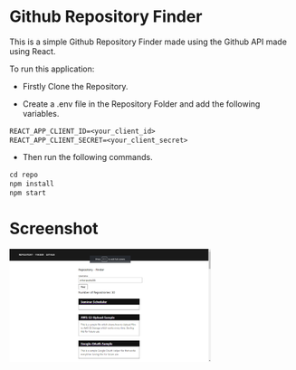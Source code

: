 # Github Repository Finder

This is a simple Github Repository Finder made using the Github API made using React.

To run this application:

- Firstly Clone the Repository.

- Create a .env file in the Repository Folder and add the following variables.

```
REACT_APP_CLIENT_ID=<your_client_id>
REACT_APP_CLIENT_SECRET=<your_client_secret>
```

- Then run the following commands.

```
cd repo
npm install
npm start
```

# Screenshot

<img src="screenshot.png" height="200">

